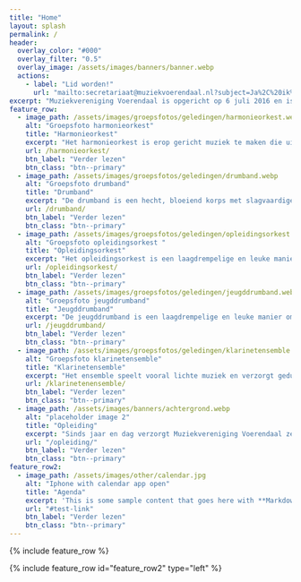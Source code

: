 ```yaml
---
title: "Home"
layout: splash
permalink: /
header:
  overlay_color: "#000"
  overlay_filter: "0.5"
  overlay_image: /assets/images/banners/banner.webp
  actions:
    - label: "Lid worden!"
      url: "mailto:secretariaat@muziekvoerendaal.nl?subject=Ja%2C%20ik%20wil%20lid%20worden!&body=Beste%20Secretaris%2C%0A%0AIk%20ben%20zo%20enthausiast%20geworden%20van%20de%20website%20dat%20ik%20mij%20meteen%20lid%20wil%20maken.%20Ik%20speel%20%7Binstument%7D%20en%20wil%20mij%20graag%20bij%20%7Bgelediging%7D%20aansluiten.%0A%0AMet%20vriendelijke%20groet%2C%0A%0A%7Bvoornaam%20achternaam%7D"
excerpt: "Muziekvereniging Voerendaal is opgericht op 6 juli 2016 en is ontstaan door een fusie van twee Voerendaalse harmonieën: Harmonie Sint David, opgericht in 1907, en Harmonie Sint Joseph, opgericht in 1918."
feature_row:
  - image_path: /assets/images/groepsfotos/geledingen/harmonieorkest.webp
    alt: "Groepsfoto harmonieorkest"
    title: "Harmonieorkest"
    excerpt: "Het harmonieorkest is erop gericht muziek te maken die uitdagend is voor de muzikanten en bovendien met plezier kan worden gespeeld."
    url: /harmonieorkest/
    btn_label: "Verder lezen"
    btn_class: "btn--primary"
  - image_path: /assets/images/groepsfotos/geledingen/drumband.webp
    alt: "Groepsfoto drumband"
    title: "Drumband"
    excerpt: "De drumband is een hecht, bloeiend korps met slagvaardige leden. Het is een melodische slagwerkgroep wat ook nog “traditioneel” doet marcheren."
    url: /drumband/
    btn_label: "Verder lezen"
    btn_class: "btn--primary"
  - image_path: /assets/images/groepsfotos/geledingen/opleidingsorkest.webp
    alt: "Groepsfoto opleidingsorkest "
    title: "Opleidingsorkest"
    excerpt: "Het opleidingsorkest is een laagdrempelige en leuke manier om samen muziek te leren maken en bereid de leerling voor op de latere doorstroming naar het harmonieorkest."
    url: /opleidingsorkest/
    btn_label: "Verder lezen"
    btn_class: "btn--primary"
  - image_path: /assets/images/groepsfotos/geledingen/jeugddrumband.webp
    alt: "Groepsfoto jeugddrumband"
    title: "Jeugddrumband"
    excerpt: "De jeugddrumband is een laagdrempelige en leuke manier om samen muziek te leren maken en bereid de leerling voor op de latere doorstroming naar de drumband."
    url: /jeugddrumband/
    btn_label: "Verder lezen"
    btn_class: "btn--primary"
  - image_path: /assets/images/groepsfotos/geledingen/klarinetensemble.webp
    alt: "Groepsfoto klarinetensemble"
    title: "Klarinetensemble"
    excerpt: "Het ensemble speelt vooral lichte muziek en verzorgt gedurende het jaar meerdere uitvoeringen, vaak op uitnodiging en bij bijzondere gelegenheden."
    url: /klarinetenensemble/
    btn_label: "Verder lezen"
    btn_class: "btn--primary"
  - image_path: /assets/images/banners/achtergrond.webp
    alt: "placeholder image 2"
    title: "Opleiding"
    excerpt: "Sinds jaar en dag verzorgt Muziekvereniging Voerendaal zelf het muziekonderwijs. Lees verder om te ontdekken welk Muziekonderwijs wij aanbieden."
    url: "/opleiding/"
    btn_label: "Verder lezen"
    btn_class: "btn--primary"
feature_row2:
  - image_path: /assets/images/other/calendar.jpg
    alt: "Iphone with calendar app open"
    title: "Agenda"
    excerpt: 'This is some sample content that goes here with **Markdown** formatting. Left aligned with `type="left"`'
    url: "#test-link"
    btn_label: "Verder lezen"
    btn_class: "btn--primary"
---
```


{% include feature_row %}

{% include feature_row id="feature_row2" type="left" %}